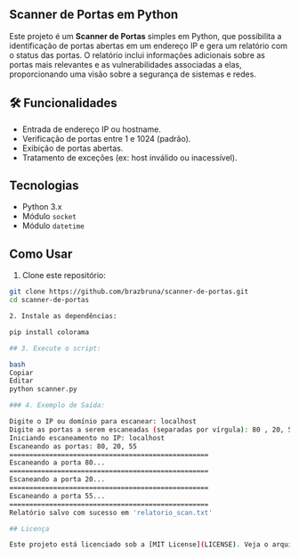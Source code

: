 ## Scanner de Portas em Python

Este projeto é um **Scanner de Portas** simples em Python, que possibilita a identificação de portas abertas em um endereço IP e gera um relatório com o status das portas. O relatório inclui informações adicionais sobre as portas mais relevantes e as vulnerabilidades associadas a elas, proporcionando uma visão sobre a segurança de sistemas e redes.

## 🛠 Funcionalidades

- Entrada de endereço IP ou hostname.
- Verificação de portas entre 1 e 1024 (padrão).
- Exibição de portas abertas.
- Tratamento de exceções (ex: host inválido ou inacessível).

##  Tecnologias

- Python 3.x
- Módulo `socket`
- Módulo `datetime`

## Como Usar

1. Clone este repositório:

```bash
git clone https://github.com/brazbruna/scanner-de-portas.git
cd scanner-de-portas

2. Instale as dependências:

pip install colorama

## 3. Execute o script:

bash
Copiar
Editar
python scanner.py

### 4. Exemplo de Saída:

Digite o IP ou domínio para escanear: localhost
Digite as portas a serem escaneadas (separadas por vírgula): 80 , 20, 55
Iniciando escaneamento no IP: localhost
Escaneando as portas: 80, 20, 55
==================================================
Escaneando a porta 80...
==================================================
Escaneando a porta 20...
==================================================
Escaneando a porta 55...
==================================================
Relatório salvo com sucesso em 'relatorio_scan.txt'

## Licença

Este projeto está licenciado sob a [MIT License](LICENSE). Veja o arquivo `LICENSE` para mais detalhes.
